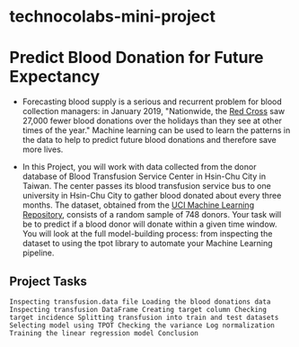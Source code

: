 # technocolabs-mini-project
# **Predict Blood Donation for Future Expectancy**
- Forecasting blood supply is a serious and recurrent problem for blood collection managers: in January 2019, "Nationwide, the [Red Cross](https://www.kjrh.com/news/local-news/red-cross-in-blood-donation-crisis) saw 27,000 fewer blood donations over the holidays than they see at other times of the year." Machine learning can be used to learn the patterns in the data to help to predict future blood donations and therefore save more lives.

- In this Project, you will work with data collected from the donor database of Blood Transfusion Service Center in Hsin-Chu City in Taiwan. The center passes its blood transfusion service bus to one university in Hsin-Chu City to gather blood donated about every three months. The dataset, obtained from the [UCI Machine Learning Repository](https://archive.ics.uci.edu/ml/datasets/Blood+Transfusion+Service+Center), consists of a random sample of 748 donors. Your task will be to predict if a blood donor will donate within a given time window. You will look at the full model-building process: from inspecting the dataset to using the tpot library to automate your Machine Learning pipeline.

## **Project Tasks**
``Inspecting transfusion.data file
Loading the blood donations data
Inspecting transfusion DataFrame
Creating target column
Checking target incidence
Splitting transfusion into train and test datasets
Selecting model using TPOT
Checking the variance
Log normalization
Training the linear regression model
Conclusion``
